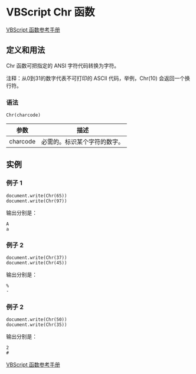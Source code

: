 # VBScript Chr 函数

[VBScript 函数参考手册](/vbscript/vbscript_ref_functions.asp "VBScript 函数")

## 定义和用法

Chr 函数可把指定的 ANSI 字符代码转换为字符。

注释：从0到31的数字代表不可打印的 ASCII 代码，举例，Chr(10) 会返回一个换行符。

### 语法

```
Chr(charcode)
```

| 参数 | 描述 |
| --- | --- |
| charcode | 必需的。标识某个字符的数字。 |

## 实例

### 例子 1

```
document.write(Chr(65))
document.write(Chr(97))
```

输出分别是：

```
A
a
```

### 例子 2

```
document.write(Chr(37))
document.write(Chr(45))
```

输出分别是：

```
%
-
```

### 例子 2

```
document.write(Chr(50))
document.write(Chr(35))
```

输出分别是：

```
2
#
```

[VBScript 函数参考手册](/vbscript/vbscript_ref_functions.asp "VBScript 函数")

